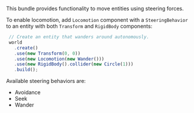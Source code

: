 This bundle provides functionality to move entities using steering forces.

To enable locomotion, add `Locomotion` component with a `SteeringBehavior`
to an entity with both `Transform` and `RigidBody` components: 

```ts
 // Create an entity that wanders around autonomously.
 world
   .create()
   .use(new Transform(0, 0))
   .use(new Locomotion(new Wander()))
   .use(new RigidBody().collider(new Circle(1)))
   .build();
```

Available steering behaviors are:

- Avoidance
- Seek
- Wander
